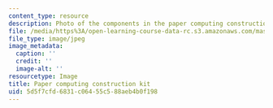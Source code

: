 ```yaml
---
content_type: resource
description: Photo of the components in the paper computing construction kit.
file: /media/https%3A/open-learning-course-data-rc.s3.amazonaws.com/mas-714j-technologies-for-creative-learning-fall-2009/5d5f7cfd6831c06455c588aeb4b0f198_Image1.jpg
file_type: image/jpeg
image_metadata:
  caption: ''
  credit: ''
  image-alt: ''
resourcetype: Image
title: Paper computing construction kit
uid: 5d5f7cfd-6831-c064-55c5-88aeb4b0f198
---
```

